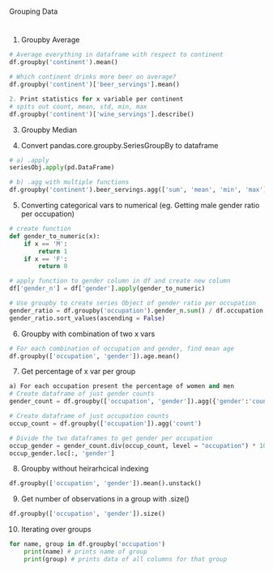 #
Grouping Data
#

1. Groupby Average
```python
# Average everything in dataframe with respect to continent
df.groupby('continent').mean()

# Which continent drinks more beer on average?
df.groupby('continent')['beer_servings'].mean()

2. Print statistics for x variable per continent
# spits out count, mean, std, min, max
df.groupby('continent')['wine_servings'].describe()
```

3. Groupby Median

4. Convert pandas.core.groupby.SeriesGroupBy to dataframe

```python
# a) .apply
seriesObj.apply(pd.DataFrame)

# b) .agg with multiple functions
df.groupby('continent').beer_servings.agg(['sum', 'mean', 'min', 'max'])
```

5. Converting categorical vars to numerical (eg. Getting male gender ratio per occupation)
```python
# create function
def gender_to_numeric(x):
    if x == 'M':
        return 1
    if x == 'F':
        return 0

# apply function to gender column in df and create new column
df['gender_n'] = df['gender'].apply(gender_to_numeric)

# Use groupby to create series Object of gender ratio per occupation
gender_ratio = df.groupby('occupation').gender_n.sum() / df.occupation.value_counts() * 100
gender_ratio.sort_values(ascending = False)
```

6. Groupby with combination of two x vars
```python
# For each combination of occupation and gender, find mean age
df.groupby(['occupation', 'gender']).age.mean()
```

7. Get percentage of x var per group
```python
a) For each occupation present the percentage of women and men
# Create dataframe of just gender counts
gender_count = df.groupby(['occupation', 'gender']).agg({'gender':'count'})

# Create dataframe of just occupation counts
occup_count = df.groupby(['occupation']).agg('count')

# Divide the two dataframes to get gender per occupation
occup_gender = gender_count.div(occup_count, level = "occupation") * 100
occup_gender.loc[:, 'gender']
```
8. Groupby without heirarhcical indexing
```python
df.groupby(['occupation', 'gender']).mean().unstack()
```

9. Get number of observations in a group with .size()
```python
df.groupby(['occupation', 'gender']).size()
```

10. Iterating over groups
```python
for name, group in df.groupby('occupation')
    print(name) # prints name of group
    print(group) # prints data of all columns for that group
```
